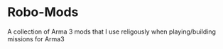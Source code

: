 Robo-Mods
=========

A collection of Arma 3 mods that I use religously when playing/building missions for Arma3
